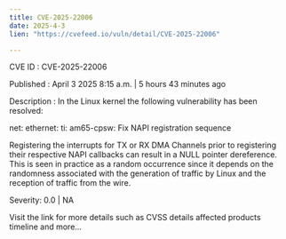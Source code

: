 ```yaml
---
title: CVE-2025-22006
date: 2025-4-3
lien: "https://cvefeed.io/vuln/detail/CVE-2025-22006"

---
```


CVE ID : CVE-2025-22006

Published :  April 3
2025
8:15 a.m. | 5 hours
43 minutes ago

Description : In the Linux kernel
the following vulnerability has been resolved:

net: ethernet: ti: am65-cpsw: Fix NAPI registration sequence

Registering the interrupts for TX or RX DMA Channels prior to registering
their respective NAPI callbacks can result in a NULL pointer dereference.
This is seen in practice as a random occurrence since it depends on the
randomness associated with the generation of traffic by Linux and the
reception of traffic from the wire.

Severity: 0.0 | NA

Visit the link for more details
such as CVSS details
affected products
timeline
and more...
